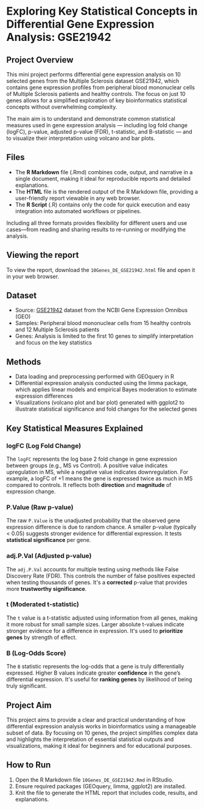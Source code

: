 # Exploring Key Statistical Concepts in Differential Gene Expression Analysis: GSE21942

## Project Overview
This mini project performs differential gene expression analysis on 10 selected genes from the Multiple Sclerosis dataset GSE21942, which contains gene expression profiles from peripheral blood mononuclear cells of Multiple Sclerosis patients and healthy controls. The focus on just 10 genes allows for a simplified exploration of key bioinformatics statistical concepts without overwhelming complexity.

The main aim is to understand and demonstrate common statistical measures used in gene expression analysis — including log fold change (logFC), p-value, adjusted p-value (FDR), t-statistic, and B-statistic — and to visualize their interpretation using volcano and bar plots.

## Files

- The **R Markdown** file (.Rmd) combines code, output, and narrative in a single document, making it ideal for reproducible reports and detailed explanations.
- The **HTML** file is the rendered output of the R Markdown file, providing a user-friendly report viewable in any web browser.
- The **R Script** (.R) contains only the code for quick execution and easy integration into automated workflows or pipelines.

Including all three formats provides flexibility for different users and use cases—from reading and sharing results to re-running or modifying the analysis.

## Viewing the report
To view the report, download the `10Genes_DE_GSE21942.html` file and open it in your web browser.

## Dataset
- Source: [GSE21942](https://www.ncbi.nlm.nih.gov/geo/query/acc.cgi?acc=GSE21942) dataset from the NCBI Gene Expression Omnibus (GEO)
- Samples: Peripheral blood mononuclear cells from 15 healthy controls and 12 Multiple Sclerosis patients
- Genes: Analysis is limited to the first 10 genes to simplify interpretation and focus on the key statistics

## Methods
- Data loading and preprocessing performed with GEOquery in R
- Differential expression analysis conducted using the limma package, which applies linear models and empirical Bayes moderation to estimate expression differences
- Visualizations (volcano plot and bar plot) generated with ggplot2 to illustrate statistical significance and fold changes for the selected genes

## Key Statistical Measures Explained

### logFC (Log Fold Change)
The `logFC` represents the log base 2 fold change in gene expression between groups (e.g., MS vs Control). A positive value indicates upregulation in MS, while a negative value indicates downregulation. For example, a logFC of +1 means the gene is expressed twice as much in MS compared to controls. It reflects both **direction** and **magnitude** of expression change.

### P.Value (Raw p-value)
The raw `P.Value` is the unadjusted probability that the observed gene expression difference is due to random chance. A smaller p-value (typically < 0.05) suggests stronger evidence for differential expression. It tests **statistical significance** per gene.

### adj.P.Val (Adjusted p-value)
The `adj.P.Val` accounts for multiple testing using methods like False Discovery Rate (FDR). This controls the number of false positives expected when testing thousands of genes. It's a **corrected** p-value that provides more **trustworthy significance**.

### t (Moderated t-statistic)
The `t` value is a t-statistic adjusted using information from all genes, making it more robust for small sample sizes. Larger absolute t-values indicate stronger evidence for a difference in expression. It's used to **prioritize genes** by strength of effect.

### B (Log-Odds Score)
The `B` statistic represents the log-odds that a gene is truly differentially expressed. Higher B values indicate greater **confidence** in the gene’s differential expression. It's useful for **ranking genes** by likelihood of being truly significant.

## Project Aim
This project aims to provide a clear and practical understanding of how differential expression analysis works in bioinformatics using a manageable subset of data. By focusing on 10 genes, the project simplifies complex data and highlights the interpretation of essential statistical outputs and visualizations, making it ideal for beginners and for educational purposes.

## How to Run
1. Open the R Markdown file `10Genes_DE_GSE21942.Rmd` in RStudio.
2. Ensure required packages (GEOquery, limma, ggplot2) are installed.
3. Knit the file to generate the HTML report that includes code, results, and explanations.
